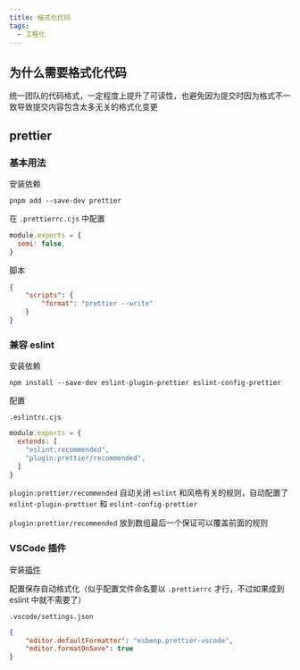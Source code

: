 ```yaml
---
title: 格式化代码
tags:
  - 工程化
---
```

## 为什么需要格式化代码

统一团队的代码格式，一定程度上提升了可读性，也避免因为提交时因为格式不一致导致提交内容包含太多无关的格式化变更

## prettier

### 基本用法

安装依赖

```shell
pnpm add --save-dev prettier
```

在 `.prettierrc.cjs` 中配置

```js
module.exports = {
  semi: false,
}
```

脚本

```json
{
	"scripts": {
		"format": "prettier --write"
	}
}
```

### 兼容 eslint

安装依赖

```shell
npm install --save-dev eslint-plugin-prettier eslint-config-prettier
```

配置

`.eslintrc.cjs`

```js
module.exports = {
  extends: [
    "eslint:recommended",
    "plugin:prettier/recommended",
  ]
}
```

`plugin:prettier/recommended` 自动关闭 `eslint` 和风格有关的规则，自动配置了 `eslint-plugin-prettier` 和 `eslint-config-prettier` 

`plugin:prettier/recommended` 放到数组最后一个保证可以覆盖前面的规则

### VSCode 插件

安装[插件](https://marketplace.visualstudio.com/items?itemName=esbenp.prettier-vscode)

配置保存自动格式化（似乎配置文件命名要以 `.prettierrc` 才行，不过如果成到 eslint 中就不需要了）

`.vscode/settings.json`

```json
{
	"editor.defaultFormatter": "esbenp.prettier-vscode",
	"editor.formatOnSave": true
}
```


